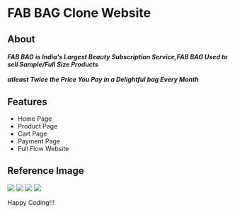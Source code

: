 <h1>FAB BAG Clone Website</h1>



<h2>About</h2>

<h5>FAB BAG is India's Largest Beauty Subscription Service,FAB BAG Used to sell Sample/Full Size Products 
 <br></br>
 atleast Twice the Price You Pay in a Delightful bag Every Month </h5>
 
 
<h2>Features</h2>

<ul>
 <li>Home Page</li>
 <li>Product Page</li>
 <li>Cart Page</li>
 <li>Payment Page</li>
 <li>Full Flow Website</li>
</ul>


<h2>Reference Image</h2>

<img src="https://miro.medium.com/max/1219/1*6OoPz9bchoT2mV9o9EdtFQ.jpeg"></img>
<img src="https://miro.medium.com/max/1218/1*1a0tB5e3ObLX6BDwDARvZg.jpeg"></img>
<img src="https://miro.medium.com/max/1217/1*tiX7y_QYEbtEh-2i7d2aBA.jpeg"></img>
<img src="https://miro.medium.com/max/1221/1*T2fXUU09TKN8MVTm7h4URg.jpeg"></img>


Happy Coding!!!

